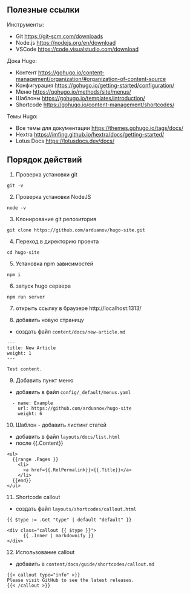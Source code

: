 ## Полезные ссылки

Инструменты:
* Git https://git-scm.com/downloads
* Node.js https://nodejs.org/en/download
* VSCode https://code.visualstudio.com/download

Дока Hugo:
* Контент https://gohugo.io/content-management/organization/#organization-of-content-source
* Конфигурация https://gohugo.io/getting-started/configuration/
* Меню https://gohugo.io/methods/site/menus/
* Шаблоны https://gohugo.io/templates/introduction/
* Shortcode https://gohugo.io/content-management/shortcodes/

Темы Hugo:
* Все темы для документации https://themes.gohugo.io/tags/docs/
* Hextra https://imfing.github.io/hextra/docs/getting-started/
* Lotus Docs https://lotusdocs.dev/docs/


## Порядок действий

1. Проверка установки git
```
git -v
```

2. Проверка установки NodeJS
```
node -v
```

3. Клонирование git репозитория
```
git clone https://github.com/arduanov/hugo-site.git
```

4. Переход в директорию проекта
```
cd hugo-site
```

5. Установка npm зависимостей
```
npm i
```

6. запуск hugo сервера
```
npm run server
```

7. открыть ссылку в браузере
http://localhost:1313/

8. добавить новую страницу
- создать файл `content/docs/new-article.md`
```
---
title: New Article
weight: 1
---

Test content.
```

9. Добавить пункт меню
- добавить в файл `config/_default/menus.yaml`
```
  - name: Example
    url: https://github.com/arduanov/hugo-site
    weight: 6
```

10. Шаблон - добавить листинг статей
- добавить в файл `layouts/docs/list.html`
- после {{.Content}}

```
<ul>
  {{range .Pages }}
    <li>
      <a href={{.RelPermalink}}>{{.Title}}</a>
    </li>
  {{end}}
</ul>
```

11. Shortcode callout
- создать файл `layouts/shortcodes/callout.html`

```
{{ $type := .Get "type" | default "default" }}

<div class="callout {{ $type }}">
      {{ .Inner | markdownify }}
</div>
```

12. Использование callout
- добавить в `content/docs/guide/shortcodes/callout.md`

```
{{< callout type="info" >}}
Please visit GitHub to see the latest releases.
{{< /callout >}}
```


